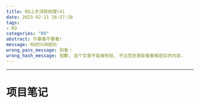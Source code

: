 ```yaml
---
title: RO上手流程梳理(4)
date: 2023-02-21 16:57:38
tags:
- RO
categories: "RO"
abstract: 不要看不要看!
message: RO的SVN密码
wrong_pass_message: 别看！
wrong_hash_message: 抱歉, 这个文章不能被校验, 不过您还是能看看解密后的内容.
---
```


---

# 项目笔记 #

